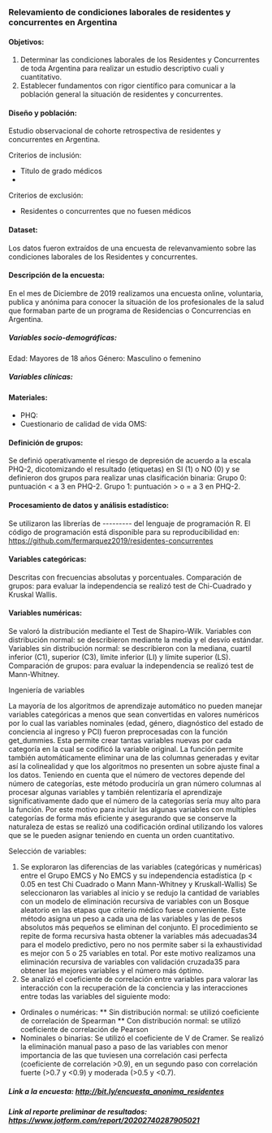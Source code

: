 ### Relevamiento de condiciones laborales de residentes y concurrentes en Argentina

#### Objetivos:
1. Determinar las condiciones laborales de los Residentes y Concurrentes de toda Argentina para realizar un estudio descriptivo cuali y cuantitativo.
2. Establecer fundamentos con rigor científico para comunicar a la población general la situación de residentes y concurrentes.

#### Diseño y población: 
Estudio observacional de cohorte retrospectiva de residentes y concurrentes en Argentina.

Criterios de inclusión: 
- Titulo de grado médicos
-

Criterios de exclusión:
- Residentes o concurrentes que no fuesen médicos

#### Dataset: 
Los datos fueron extraídos de una encuesta de relevanvamiento sobre las condiciones laborales de los Residentes y concurrentes.

#### Descripción de la encuesta: 
En el mes de Diciembre de 2019 realizamos una encuesta online, voluntaria, publica y anónima para conocer la situación de los profesionales de la salud que formaban parte de un programa de Residencias o Concurrencias en Argentina.

##### Variables socio-demográficas:
Edad: Mayores de 18 años
Género: Masculino o femenino

##### Variables clínicas:

#### Materiales:

- PHQ: 
- Cuestionario de calidad de vida OMS:

#### Definición de grupos:

Se definió operativamente el riesgo de depresión de acuerdo a la escala PHQ-2, dicotomizando el resultado (etiquetas) en SI (1) o NO (0) y se definieron dos grupos para realizar unas clasificación binaria:
Grupo 0: puntuación < a 3 en PHQ-2.
Grupo 1: puntuación > o = a 3 en PHQ-2.

#### Procesamiento de datos y análisis estadístico: 

Se utilizaron las librerías de --------- del lenguaje de programación R. El código de programación está disponible para su reproducibilidad en: https://github.com/fermarquez2019/residentes-concurrentes

#### Variables categóricas: 
Descritas con frecuencias absolutas y porcentuales. 
Comparación de grupos: para evaluar la independencia se realizó test de Chi-Cuadrado y Kruskal Wallis.

#### Variables numéricas: 
Se valoró la distribución mediante el Test de Shapiro-Wilk. 
Variables con distribución normal: se describieron mediante la media y el desvío estándar.
Variables sin distribución normal: se describieron con la mediana, cuartil inferior (C1), superior (C3), límite inferior (LI) y límite superior (LS).
Comparación de grupos: para evaluar la independencia se realizó test de Mann-Whitney.

Ingeniería de variables

La mayoría de los algoritmos de aprendizaje automático no pueden manejar variables categóricas a menos que sean convertidas en valores numéricos por lo cual las variables nominales (edad, género, diagnóstico del estado de conciencia al ingreso y PCI) fueron preprocesadas con la función get_dummies. Esta permite crear tantas variables nuevas por cada categoría en la cual se codificó la variable original. La función permite también automáticamente eliminar una de las columnas generadas y evitar así la colinealidad y que los algoritmos no presenten un sobre ajuste final a los datos. 
Teniendo en cuenta que el número de vectores depende del número de categorías, este método produciría un gran número columnas al procesar algunas variables y también relentizaría el aprendizaje significativamente dado que el número de la categorías sería muy alto para la función. Por este motivo para incluir las algunas variables con multiples categorías de forma más eficiente y asegurando que se conserve la naturaleza de estas se realizó una codificación ordinal utilizando los valores que se le pueden asignar teniendo en cuenta un orden cuantitativo. 

Selección de variables:

1. Se exploraron las diferencias de las variables (categóricas y numéricas) entre el Grupo EMCS y No EMCS y su independencia estadística (p < 0.05 en test Chi Cuadrado o Mann Mann-Whitney y Kruskall-Wallis)
Se seleccionaron las variables al inicio y se redujo la cantidad de variables con un modelo de eliminación recursiva de variables con un Bosque aleatorio en las etapas que criterio médico fuese conveniente. Este método asigna un peso a cada una de las variables y las de pesos absolutos más pequeños se eliminan del conjunto. El procedimiento se repite de forma recursiva hasta obtener la variables más adecuadas34 para el modelo predictivo, pero no nos permite saber si la exhaustividad es mejor con 5 o 25 variables en total. Por este motivo realizamos una eliminación recursiva de variables con validación cruzada35 para obtener las mejores variables y el número más óptimo.
2. Se analizó el coeficiente de correlación entre variables para valorar las interacción con la recuperación de la conciencia y las interacciones entre todas las variables del siguiente modo:
* Ordinales o numéricas:
** Sin distribución normal: se utilizó coeficiente de correlación de Spearman
** Con distribución normal: se utilizó coeficiente de correlación de Pearson
* Nominales o binarias: Se utilizó el coeficiente de V de Cramer.
Se realizó la eliminación manual paso a paso de las variables con menor importancia de las que tuviesen una correlación casi perfecta (coeficiente de correlación >0.9), en un segundo paso con correlación fuerte (>0.7 y <0.9) y moderada (>0.5 y <0.7). 


##### Link a la encuesta: http://bit.ly/encuesta_anonima_residentes

##### Link al reporte preliminar de resultados: https://www.jotform.com/report/20202740287905021

